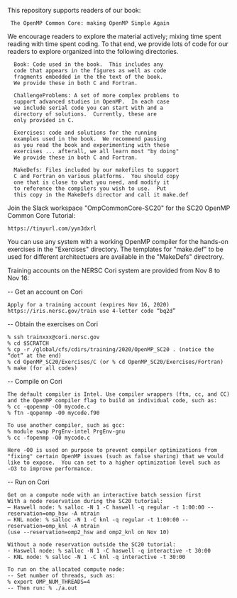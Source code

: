 
This repository supports readers of our book:

     The OpenMP Common Core: making OpenMP Simple Again

We encourage readers to explore the material actively; mixing
time spent reading with time spent coding.   To that end, we
provide lots of code for our readers to explore organized into
the following directories.

      Book: Code used in the book.  This includes any
      code that appears in the figures as well as code
      fragments embedded in the the text of the book.
      We provide these in both C and Fortran.

      ChallengeProblems: A set of more complex problems to
      support advanced studies in OpenMP.  In each case
      we include serial code you can start with and a
      directory of solutions.  Currently, these are
      only provided in C.

      Exercises: code and solutions for the running 
      examples used in the book.  We recommend pausing 
      as you read the book and experimenting with these
      exercises ... afterall, we all learn most "by doing"
      We provide these in both C and Fortran.
      
      MakeDefs: Files included by our makefiles to support
      C and Fortran on various platforms.  You should copy
      one that is close to what you need, and modify it
      to reference the compilers you wish to use.  Put
      this copy in the MakeDefs director and call it make.def
      
   
Join the Slack workspace "OmpCommonCore-SC20" for the SC20 OpenMP Common Core Tutorial:

	https://tinyurl.com/yyn3dxrl   
	
You can use any system with a working OpenMP compiler for the hands-on exercises
in the "Exercises" directory.  The templates for "make.def" to be used for different 
architectuers are available in the "MakeDefs" directrory.
	
Training accounts on the NERSC Cori system are provided from Nov 8 to Nov 16:

-- Get an account on Cori

	Apply for a training account (expires Nov 16, 2020) 
	https://iris.nersc.gov/train use 4-letter code “bq2d”

-- Obtain the exercises on Cori

	% ssh trainxxx@cori.nersc.gov
	% cd $SCRATCH
	% cp -r /global/cfs/cdirs/training/2020/OpenMP_SC20 . (notice the “dot” at the end) 
	% cd OpenMP_SC20/Exercises/C (or % cd OpenMP_SC20/Exercises/Fortran)
	% make (for all codes)

-- Compile on Cori

	The default compiler is Intel. Use compiler wrappers (ftn, cc, and CC) 
	and the OpenMP compiler flag to build an individual code, such as:
	% cc -qopenmp -O0 mycode.c 
	% ftn -qopenmp -O0 mycode.f90

	To use another compiler, such as gcc: 
	% module swap PrgEnv-intel PrgEnv-gnu 
	% cc -fopenmp -O0 mycode.c
	
	Here -O0 is used on purpose to prevent compiler optimizations from 
	"fixing" certain OpenMP issues (such as false sharing) that we would 
	like to expose.  You can set to a higher optimization level such as 
	-O3 to improve performance.

-- Run on Cori

	Get on a compute node with an interactive batch session first
	With a node reservation during the SC20 tutorial:
	– Haswell node: % salloc -N 1 -C haswell -q regular -t 1:00:00 --reservation=omp_hsw -A ntrain
	– KNL node: % salloc -N 1 -C knl -q regular -t 1:00:00 --reservation=omp_knl -A ntrain
	(use --reservation=omp2_hsw and omp2_knl on Nov 10)

	Without a node reservation outside the SC20 tutorial:
	- Haswell node: % salloc -N 1 -C haswell -q interactive -t 30:00 
	- KNL node: % salloc -N 1 -C knl -q interactive -t 30:00

	To run on the allocated compute node:
	-- Set number of threads, such as: 
	% export OMP_NUM_THREADS=4 
	-- Then run: % ./a.out

